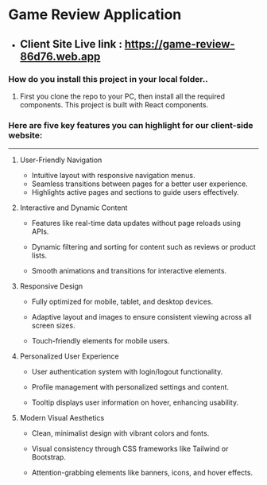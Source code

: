 
# Game Review Application 

- ## Client Site Live link : https://game-review-86d76.web.app


### How do you install this project in your local folder..
   1. First you clone the repo to your PC, then install all the required components. This project is built with React components.


### Here are five key features you can highlight for our client-side website:


___



1. User-Friendly Navigation
    - Intuitive layout with responsive navigation menus.
    - Seamless transitions between pages for a better user experience.
    - Highlights active pages and sections to guide users effectively.

2. Interactive and Dynamic Content
    - Features like real-time data updates without page reloads using APIs.

    - Dynamic filtering and sorting for content such as reviews or product lists.

   - Smooth animations and transitions for interactive elements.


3. Responsive Design

    - Fully optimized for mobile, tablet, and desktop devices.

   - Adaptive layout and images to ensure consistent viewing across all screen sizes.

   - Touch-friendly elements for mobile users.



4. Personalized User Experience

    - User authentication system with login/logout functionality.

   - Profile management with personalized settings and content.

   - Tooltip displays user information on hover, enhancing usability.

5. Modern Visual Aesthetics
    - Clean, minimalist design with vibrant colors and fonts.

   - Visual consistency through CSS frameworks like Tailwind or Bootstrap.

   - Attention-grabbing elements like banners, icons, and hover effects.


